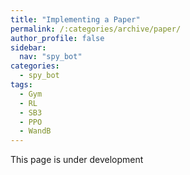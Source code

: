 ```yaml
---
title: "Implementing a Paper"
permalink: /:categories/archive/paper/
author_profile: false
sidebar:
  nav: "spy_bot"
categories:
  - spy_bot
tags:
  - Gym
  - RL
  - SB3
  - PPO
  - WandB
---
```


<style>
.center {
  display: block;
  margin-left: auto;
  margin-right: auto;
  width: 50%;
} 
 
.column {
  float: left;
  width: 50%;
  padding: 5px;
}

.row::after {
  content: "";
  clear: both;
  display: table;
}
</style>

This page is under development

